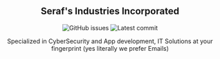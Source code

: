 <div align="center">

## Seraf's Industries Incorporated

![GitHub issues](https://img.shields.io/github/issues/serafindustries/.github)
![Latest commit](https://img.shields.io/github/last-commit/serafindustries/.github?style=flat-square)

Specialized in CyberSecurity and App development, IT Solutions at your fingerprint (yes literally we prefer Emails)

</div>

<!--

**Here are some ideas to get you started:**

🙋‍♀️ A short introduction - what is your organization all about?
🌈 Contribution guidelines - how can the community get involved?
👩‍💻 Useful resources - where can the community find your docs? Is there anything else the community should know?
🍿 Fun facts - what does your team eat for breakfast?
🧙 Remember, you can do mighty things with the power of [Markdown](https://docs.github.com/github/writing-on-github/getting-started-with-writing-and-formatting-on-github/basic-writing-and-formatting-syntax)
-->
